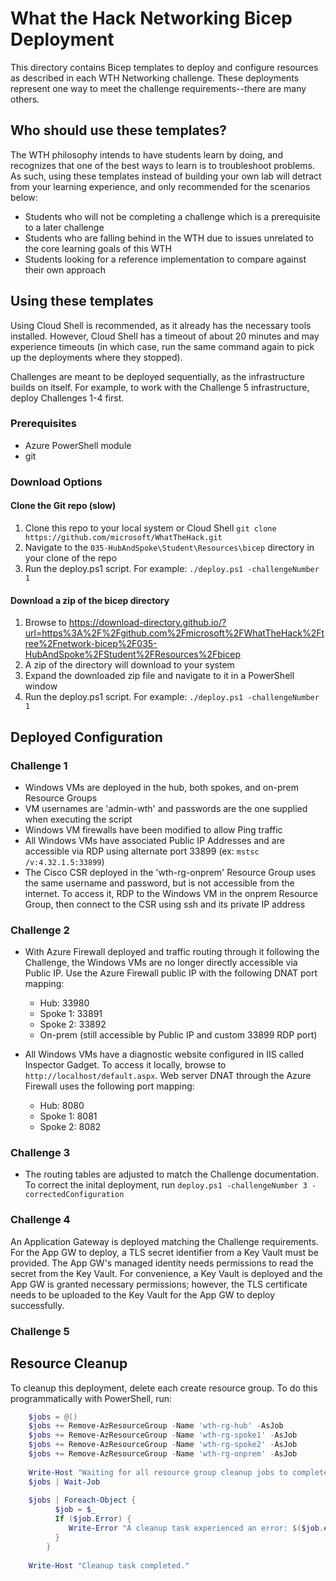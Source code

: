# What the Hack Networking Bicep Deployment

This directory contains Bicep templates to deploy and configure resources as described in each WTH Networking challenge. These deployments represent one way to meet the challenge requirements--there are many others.

## Who should use these templates?

The WTH philosophy intends to have students learn by doing, and recognizes that one of the best ways to learn is to troubleshoot problems. As such, using these templates instead of building your own lab will detract from your learning experience, and only recommended for the scenarios below: 

- Students who will not be completing a challenge which is a prerequisite to a later challenge
- Students who are falling behind in the WTH due to issues unrelated to the core learning goals of this WTH
- Students looking for a reference implementation to compare against their own approach

## Using these templates

Using Cloud Shell is recommended, as it already has the necessary tools installed. However, Cloud Shell has a timeout of about 20 minutes and may experience timeouts (in which case, run the same command again to pick up the deployments where they stopped).

Challenges are meant to be deployed sequentially, as the infrastructure builds on itself. For example, to work with the Challenge 5 infrastructure, deploy Challenges 1-4 first. 

### Prerequisites

- Azure PowerShell module
- git

### Download Options

#### Clone the Git repo (slow)

1. Clone this repo to your local system or Cloud Shell
   `git clone https://github.com/microsoft/WhatTheHack.git`
1. Navigate to the `035-HubAndSpoke\Student\Resources\bicep` directory in your clone of the repo
1. Run the deploy.ps1 script. For example:
   `./deploy.ps1 -challengeNumber 1`

#### Download a zip of the bicep directory

1. Browse to https://download-directory.github.io/?url=https%3A%2F%2Fgithub.com%2Fmicrosoft%2FWhatTheHack%2Ftree%2Fnetwork-bicep%2F035-HubAndSpoke%2FStudent%2FResources%2Fbicep
1. A zip of the directory will download to your system
1. Expand the downloaded zip file and navigate to it in a PowerShell window
1. Run the deploy.ps1 script. For example:
   `./deploy.ps1 -challengeNumber 1`

## Deployed Configuration

### Challenge 1

- Windows VMs are deployed in the hub, both spokes, and on-prem Resource Groups
- VM usernames are 'admin-wth' and passwords are the one supplied when executing the script
- Windows VM firewalls have been modified to allow Ping traffic
- All Windows VMs have associated Public IP Addresses and are accessible via RDP using alternate port 33899 (ex: `mstsc /v:4.32.1.5:33899`)
- The Cisco CSR deployed in the 'wth-rg-onprem' Resource Group uses the same username and password, but is not accessible from the internet. To access it, RDP to the Windows VM in the onprem Resource Group, then connect to the CSR using ssh and its private IP address

### Challenge 2

- With Azure Firewall deployed and traffic routing through it following the Challenge, the Windows VMs are no longer directly accessible via Public IP. Use the Azure Firewall public IP with the following DNAT port mapping:
  - Hub: 33980
  - Spoke 1: 33891
  - Spoke 2: 33892
  - On-prem (still accessible by Public IP and custom 33899 RDP port)

- All Windows VMs have a diagnostic website configured in IIS called Inspector Gadget. To access it locally, browse to `http://localhost/default.aspx`. Web server DNAT through the Azure Firewall uses the following port mapping:

  - Hub: 8080
  - Spoke 1: 8081
  - Spoke 2: 8082

### Challenge 3

- The routing tables are adjusted to match the Challenge documentation. To correct the inital deployment, run `deploy.ps1 -challengeNumber 3 -correctedConfiguration`

### Challenge 4

An Application Gateway is deployed matching the Challenge requirements. For the App GW to deploy, a TLS secret identifier from a Key Vault must be provided. The App GW's managed identity needs permissions to read the secret from the Key Vault. For convenience, a Key Vault is deployed and the App GW is granted necessary permissions; however, the TLS certificate needs to be uploaded to the Key Vault for the App GW to deploy successfully.

### Challenge 5

## Resource Cleanup

To cleanup this deployment, delete each create resource group. To do this programmatically with PowerShell, run:

```powershell
    $jobs = @()
    $jobs += Remove-AzResourceGroup -Name 'wth-rg-hub' -AsJob
    $jobs += Remove-AzResourceGroup -Name 'wth-rg-spoke1' -AsJob
    $jobs += Remove-AzResourceGroup -Name 'wth-rg-spoke2' -AsJob
    $jobs += Remove-AzResourceGroup -Name 'wth-rg-onprem' -AsJob
    
    Write-Host "Waiting for all resource group cleanup jobs to complete..."
    $jobs | Wait-Job
    
    $jobs | Foreach-Object {
          $job = $_
          If ($job.Error) {
             Write-Error "A cleanup task experienced an error: $($job.error)"
          }
        }
    
    Write-Host "Cleanup task completed."
```
